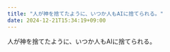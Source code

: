 ```yaml
---
title: "人が神を捨てたように、いつか人もAIに捨てられる。"
date: 2024-12-21T15:34:19+09:00
---
```

人が神を捨てたように、いつか人もAIに捨てられる。
